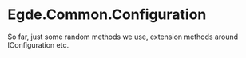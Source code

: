 # Egde.Common.Configuration

So far, just some random methods we use, extension methods around IConfiguration etc.